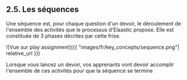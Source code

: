 ## 2.5. Les séquences

Une séquence est, pour chaque question d'un devoir, le déroulement de l'ensemble des activités que le processus d'Elaastic propose. Elle est constituée de 3 phases décrites par cette frise.

![Vue sur play assignment]({{ "images/fr/key_concepts/sequence.png"| relative_url }})

Lorsque vous lancez un devoir, vos apprenants vont devoir accomplir l'ensemble de ces activités pour que la séquence se termine
